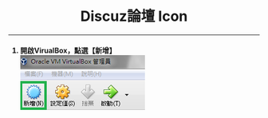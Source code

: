 # **<center>Discuz論壇 Icon**

---

<ol><h4>
  <li>開啟VirualBox，點選【新增】
  <br><img src='../img/virtual_part1/part1_1.png'>
  </h4>
</ol>